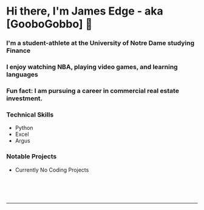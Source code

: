# Hi there, I'm James Edge - aka [GooboGobbo] 👋

### I'm a student-athlete at the University of Notre Dame studying Finance
### I enjoy watching NBA, playing video games, and learning languages
### Fun fact: I am pursuing a career in commercial real estate investment.

### Technical Skills
- Python
- Excel
- Argus

### Notable Projects
- Currently No Coding Projects

<br />
<br />
<br />

---

[website]: https://www.linkedin.com/in/jamesdedge/

